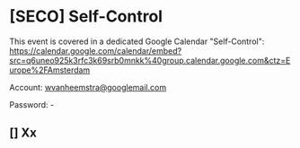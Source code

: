 # [SECO] Self-Control

This event is covered in a dedicated Google Calendar "Self-Control": https://calendar.google.com/calendar/embed?src=q6uneo925k3rfc3k69srb0mnkk%40group.calendar.google.com&ctz=Europe%2FAmsterdam

Account: wvanheemstra@googlemail.com

Password: -

## [] Xx
